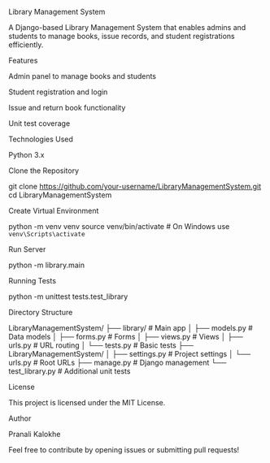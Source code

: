 Library Management System

A Django-based Library Management System that enables admins and students to manage books, issue records, and student registrations efficiently.

Features

Admin panel to manage books and students

Student registration and login

Issue and return book functionality


Unit test coverage

Technologies Used

Python 3.x


Clone the Repository

git clone https://github.com/your-username/LibraryManagementSystem.git
cd LibraryManagementSystem

Create Virtual Environment

python -m venv venv
source venv/bin/activate  # On Windows use `venv\Scripts\activate`






Run Server

python -m library.main



Running Tests

 python -m unittest tests.test_library

Directory Structure

LibraryManagementSystem/
├── library/              # Main app
│   ├── models.py         # Data models
│   ├── forms.py          # Forms
│   ├── views.py          # Views
│   ├── urls.py           # URL routing
│   └── tests.py          # Basic tests
├── LibraryManagementSystem/
│   ├── settings.py       # Project settings
│   └── urls.py           # Root URLs
├── manage.py             # Django management
└── test_library.py       # Additional unit tests

License

This project is licensed under the MIT License.

Author

Pranali Kalokhe

Feel free to contribute by opening issues or submitting pull requests!